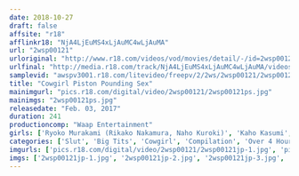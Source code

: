 ```yaml
---
date: 2018-10-27
draft: false
affsite: "r18"
afflinkr18: "NjA4LjEuMS4xLjAuMC4wLjAuMA"
url: "2wsp00121"
urloriginal: "http://www.r18.com/videos/vod/movies/detail/-/id=2wsp00121"
urlfinal: "http://media.r18.com/track/NjA4LjEuMS4xLjAuMC4wLjAuMA/videos/vod/movies/detail/-/id=2wsp00121"
samplevid: "awspv3001.r18.com/litevideo/freepv/2/2ws/2wsp00121/2wsp00121_dmb_w.mp4"
title: "Cowgirl Piston Pounding Sex"
mainimgurl: "pics.r18.com/digital/video/2wsp00121/2wsp00121ps.jpg"
mainimgs: "2wsp00121ps.jpg"
releasedate: "Feb. 03, 2017"
duration: 241
productioncomp: "Waap Entertainment"
girls: ['Ryoko Murakami (Rikako Nakamura, Naho Kuroki)', 'Kaho Kasumi', 'Asuka Kyono', 'Yu Kawakami (Shizuku Morino)', 'Yui Hatano', 'Aoi Matsushima', 'Yuki Shin', 'Aika', 'Emily Okazaki', 'Akari Asagiri']
categories: ['Slut', 'Big Tits', 'Cowgirl', 'Compilation', 'Over 4 Hours', 'Hi-Def']
imgurls: ['pics.r18.com/digital/video/2wsp00121/2wsp00121jp-1.jpg', 'pics.r18.com/digital/video/2wsp00121/2wsp00121jp-2.jpg', 'pics.r18.com/digital/video/2wsp00121/2wsp00121jp-3.jpg', 'pics.r18.com/digital/video/2wsp00121/2wsp00121jp-4.jpg', 'pics.r18.com/digital/video/2wsp00121/2wsp00121jp-5.jpg', 'pics.r18.com/digital/video/2wsp00121/2wsp00121jp-6.jpg', 'pics.r18.com/digital/video/2wsp00121/2wsp00121jp-7.jpg', 'pics.r18.com/digital/video/2wsp00121/2wsp00121jp-8.jpg', 'pics.r18.com/digital/video/2wsp00121/2wsp00121jp-9.jpg', 'pics.r18.com/digital/video/2wsp00121/2wsp00121jp-10.jpg', 'pics.r18.com/digital/video/2wsp00121/2wsp00121jp-11.jpg', 'pics.r18.com/digital/video/2wsp00121/2wsp00121jp-12.jpg', 'pics.r18.com/digital/video/2wsp00121/2wsp00121jp-13.jpg', 'pics.r18.com/digital/video/2wsp00121/2wsp00121jp-14.jpg', 'pics.r18.com/digital/video/2wsp00121/2wsp00121jp-15.jpg', 'pics.r18.com/digital/video/2wsp00121/2wsp00121jp-16.jpg', 'pics.r18.com/digital/video/2wsp00121/2wsp00121jp-17.jpg', 'pics.r18.com/digital/video/2wsp00121/2wsp00121jp-18.jpg', 'pics.r18.com/digital/video/2wsp00121/2wsp00121jp-19.jpg', 'pics.r18.com/digital/video/2wsp00121/2wsp00121jp-20.jpg']
imgs: ['2wsp00121jp-1.jpg', '2wsp00121jp-2.jpg', '2wsp00121jp-3.jpg', '2wsp00121jp-4.jpg', '2wsp00121jp-5.jpg', '2wsp00121jp-6.jpg', '2wsp00121jp-7.jpg', '2wsp00121jp-8.jpg', '2wsp00121jp-9.jpg', '2wsp00121jp-10.jpg', '2wsp00121jp-11.jpg', '2wsp00121jp-12.jpg', '2wsp00121jp-13.jpg', '2wsp00121jp-14.jpg', '2wsp00121jp-15.jpg', '2wsp00121jp-16.jpg', '2wsp00121jp-17.jpg', '2wsp00121jp-18.jpg', '2wsp00121jp-19.jpg', '2wsp00121jp-20.jpg']
---
```

